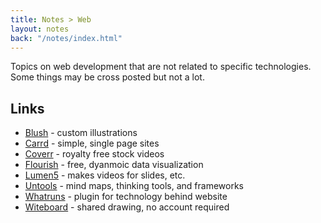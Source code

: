 ```yaml
---
title: Notes > Web
layout: notes
back: "/notes/index.html"
---
```


Topics on web development that are not related to specific technologies. Some things may be cross posted but not a lot.

## Links

* [Blush](https://blush.design/) - custom illustrations
* [Carrd](https://carrd.co/) - simple, single page sites
* [Coverr](https://coverr.co/) - royalty free stock videos
* [Flourish](https://flourish.studio/) - free, dyanmoic data visualization
* [Lumen5](https://lumen5.com/) - makes videos for slides, etc.
* [Untools](https://untools.co/) - mind maps, thinking tools, and frameworks
* [Whatruns](https://www.whatruns.com/) - plugin for technology behind website
* [Witeboard](https://witeboard.com/ ) - shared drawing, no account required
